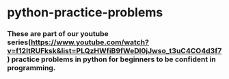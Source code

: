 # python-practice-problems

### These are part of our youtube series(https://www.youtube.com/watch?v=f12ItRUFksk&list=PLQzHWfiB9fWeDl0jJwso_t3uC4CO4d3f7) practice problems in python for beginners to be confident in programming.
